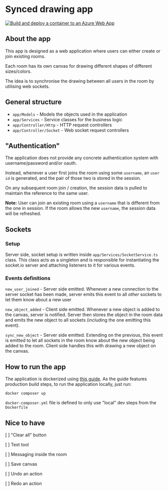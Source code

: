 # Synced drawing app
[![Build and deploy a container to an Azure Web App](https://github.com/lyyka/synced-drawing-adonis/actions/workflows/azure-container-webapp.yml/badge.svg)](https://github.com/lyyka/synced-drawing-adonis/actions/workflows/azure-container-webapp.yml)

## About the app
This app is designed as a web application where users can either create or join existing rooms.

Each room has its own canvas for drawing different shapes of different sizes/colors.

The idea is to synchronise the drawing between all users in the room by utilising web sockets.

## General structure
- `app/Models` - Models the objects used in the application
- `app/Services` - Service classes for the business logic
- `app/Controller/Http` - HTTP request controllers
- `app/Controller/Socket` - Web socket request controllers

## "Authentication"
The application does not provide any concrete authentication system with username/password and/or oauth.

Instead, whenever a user first joins the room using some `username`, an `user id` is generated, and the pair of those two is stored in the session.

On any subsequent room join / creation, the session data is pulled to maintain the reference to the same user.

**Note:** User can join an existing room using a `username` that is different from the one in session. If the room allows the new `username`, the session data will be refreshed.

## Sockets

### Setup
Server side, socket setup is written inside `app/Services/SocketService.ts` class. This class acts as a singleton and is responsible for instantiating the socket.io server and attaching listeners to it for various events.

### Events definitions
`new_user_joined` - Server side emitted. Whenever a new connection to the server socket has been made, server emits this event to all *other* sockets to let them know about a new user

`new_object_added` - Client side emitted. Whenever a new object is added to the canvas, server is notified. Server then stores the object in the room data and emits the new object to all sockets (including the one emitting this event).

`sync_new_object` - Server side emitted. Extending on the previous, this event is emitted to let all sockets in the room know about the new object being added to the room. Client side handles this with drawing a new object on the canvas.

## How to run the app

The application is dockerized using [this guide](https://docs.adonisjs.com/cookbooks/dockerizing-adonis). As the guide features production build steps, to run the application locally, just run:

```
docker composer up
``` 

`docker-composer.yml` file is defined to only use "local" dev steps from the `Dockerfile`

## Nice to have

[ ] "Clear all" button

[ ] Text tool

[ ] Messaging inside the room

[ ] Save canvas

[ ] Undo an action

[ ] Redo an action
